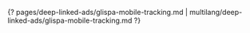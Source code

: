 {? pages/deep-linked-ads/glispa-mobile-tracking.md | multilang/deep-linked-ads/glispa-mobile-tracking.md ?}
